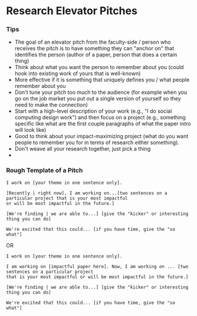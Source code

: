 # Research Elevator Pitches

### Tips
- The goal of an elevator pitch from the faculty-side / person who receives the pitch is to have something they can "anchor on" that identifies the person (author of a paper, person that does a certain thing)
- Think about what you want the person to remember about you (could hook into existing work of yours that is well-known)
- More effective if it is something that uniquely defines you / what people remember about you
- Don't tune your pitch too much to the audience (for example when you go on the job market you put out a single version of yourself so they need to make the connection)
- Start with a high-level description of your work (e.g., "I do social computing design work") and then focus on a project (e.g., something specific like what are the first couple paragraphs of what the paper intro will look like)
- Good to think about your impact-maximizing project (what do you want people to remember you for in terms of research either something).
- Don't weave all your research together, just pick a thing
- 

### Rough Template of a Pitch 
```
I work on [your theme in one sentence only].

[Recently | right now], I am working on...[two sentences on a particular project that is your most impactful
or will be most impactful in the future.]

[We're finding | we are able to...] [give the "kicker" or interesting thing you can do]

We're excited that this could... [if you have time, give the "so what"] 
```

OR 

```
I work on [your theme in one sentence only].

I am working on [impactful paper here]. Now, I am working on ... [two sentences on a particular project
that is your most impactful or will be most impactful in the future.]

[We're finding | we are able to...] [give the "kicker" or interesting thing you can do]

We're excited that this could... [if you have time, give the "so what"] 
```

